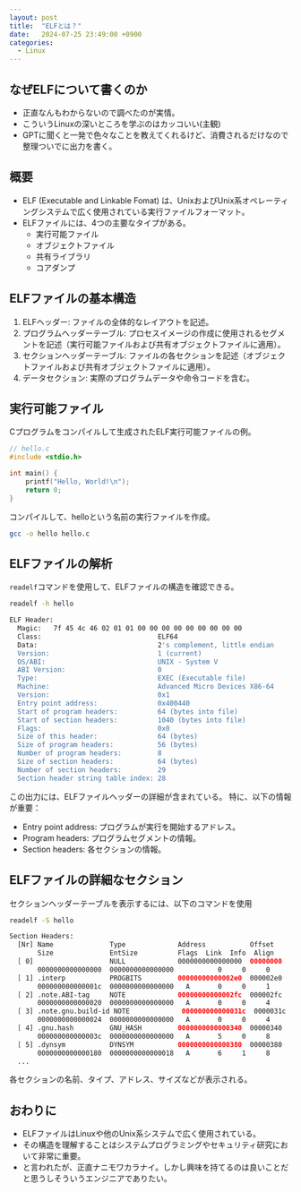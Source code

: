```yaml
---
layout: post
title:  "ELFとは？"
date:   2024-07-25 23:49:00 +0900
categories:
  - Linux
---
```


## なぜELFについて書くのか
- 正直なんもわからないので調べたのが実情。
- こういうLinuxの深いところを学ぶのはカッコいい(主観)
- GPTに聞くと一発で色々なことを教えてくれるけど、消費されるだけなので整理ついでに出力を書く。

## 概要
- ELF (Executable and Linkable Fomat) は、UnixおよびUnix系オペレーティングシステムで広く使用されている実行ファイルフォーマット。
- ELFファイルには、4つの主要なタイプがある。
  - 実行可能ファイル
  - オブジェクトファイル
  - 共有ライブラリ
  - コアダンプ

## ELFファイルの基本構造
1. ELFヘッダー: ファイルの全体的なレイアウトを記述。
2. プログラムヘッダーテーブル: プロセスイメージの作成に使用されるセグメントを記述（実行可能ファイルおよび共有オブジェクトファイルに適用）。
3. セクションヘッダーテーブル: ファイルの各セクションを記述（オブジェクトファイルおよび共有オブジェクトファイルに適用）。
4. データセクション: 実際のプログラムデータや命令コードを含む。

## 実行可能ファイル
Cプログラムをコンパイルして生成されたELF実行可能ファイルの例。

```c
// hello.c
#include <stdio.h>

int main() {
    printf("Hello, World!\n");
    return 0;
}
```

コンパイルして、helloという名前の実行ファイルを作成。

```bash
gcc -o hello hello.c
```

## ELFファイルの解析

`readelf`コマンドを使用して、ELFファイルの構造を確認できる。

```bash
readelf -h hello
```

```bash
ELF Header:
  Magic:   7f 45 4c 46 02 01 01 00 00 00 00 00 00 00 00 00 
  Class:                             ELF64
  Data:                              2's complement, little endian
  Version:                           1 (current)
  OS/ABI:                            UNIX - System V
  ABI Version:                       0
  Type:                              EXEC (Executable file)
  Machine:                           Advanced Micro Devices X86-64
  Version:                           0x1
  Entry point address:               0x400440
  Start of program headers:          64 (bytes into file)
  Start of section headers:          1040 (bytes into file)
  Flags:                             0x0
  Size of this header:               64 (bytes)
  Size of program headers:           56 (bytes)
  Number of program headers:         8
  Size of section headers:           64 (bytes)
  Number of section headers:         29
  Section header string table index: 28
```

この出力には、ELFファイルヘッダーの詳細が含まれている。
特に、以下の情報が重要：

- Entry point address: プログラムが実行を開始するアドレス。
- Program headers: プログラムセグメントの情報。
- Section headers: 各セクションの情報。

## ELFファイルの詳細なセクション
セクションヘッダーテーブルを表示するには、以下のコマンドを使用

```bash
readelf -S hello
```

```bash
Section Headers:
  [Nr] Name              Type             Address           Offset
       Size              EntSize          Flags  Link  Info  Align
  [ 0]                   NULL             0000000000000000  00000000
       0000000000000000  0000000000000000           0     0     0
  [ 1] .interp           PROGBITS         00000000000002e0  000002e0
       000000000000001c  0000000000000000   A       0     0     1
  [ 2] .note.ABI-tag     NOTE             00000000000002fc  000002fc
       0000000000000020  0000000000000000   A       0     0     4
  [ 3] .note.gnu.build-id NOTE             000000000000031c  0000031c
       0000000000000024  0000000000000000   A       0     0     4
  [ 4] .gnu.hash         GNU_HASH         0000000000000340  00000340
       000000000000003c  0000000000000000   A       5     0     8
  [ 5] .dynsym           DYNSYM           0000000000000380  00000380
       0000000000000180  0000000000000018   A       6     1     8
  ...
```

各セクションの名前、タイプ、アドレス、サイズなどが表示される。

## おわりに
- ELFファイルはLinuxや他のUnix系システムで広く使用されている。
- その構造を理解することはシステムプログラミングやセキュリティ研究において非常に重要。
- と言われたが、正直ナニモワカラナイ。しかし興味を持てるのは良いことだと思うしそういうエンジニアでありたい。

